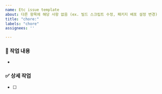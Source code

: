 ```yaml
---
name: Etc issue template
about: 다른 항목에 해당 사항 없음 (ex. 빌드 스크립트 수정, 패키지 배포 설정 변경)
title: "chore:"
labels: "chore"
assignees: ''

---
```


### 📌 작업 내용

-

### ✅ 상세 작업

- [ ] 